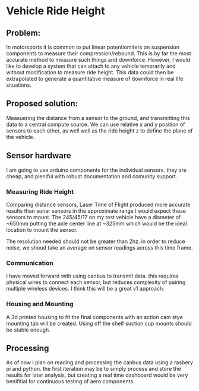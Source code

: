 # Vehicle Ride Height

## Problem:
In motorsports it is common to put linear potentiomiters on suspension components to measure their compression/rebound. This is by far the most accurate method to measure such things and downforce. However, I would like to develop a system that can attach to any vehicle temorarily and without modification to measure ride height. This data could then be extrapolated to generate a quantitative measure of downforce in real life situations.

## Proposed solution:
Measuering the distance from a sensor to the ground, and transmitting this data to a central compute source. We can use relative x and y position of sensors to each other, as well well as the ride height z to define the plane of the vehicle. 


## Sensor hardware
I am going to use arduino components for the individual sensors. they are cheap, and pleniful with robust documentation and comunity support. 

### Measuring Ride Height
Comparing distance sensors, Laser Time of Flight produced more accurate results than sonar sensors in the approximate range I would expect these sensors to mount. The 245/45/17 on my test vehicle have a diameter of ~650mm putting the axle center line at ~325mm which would be the ideal location to mount the sensor.

The resolution needed should not be greater than 2hz. in order to reduce noise, we shoud take an average on sensor readings across this time frame. 

### Communication
I have moved forward with using canbus to transmit data. this requires physical wires to connect each sensor, but reduces complexity of pairing multiple wireless devices. I think this will be a great v1 approach.

### Housing and Mounting
A 3d printed housing to fit the final components with an action cam stye mounting tab will be created. Using off the shelf suction cup mounts should be stable enough. 

## Processing
As of now I plan on reading and processing the canbus data using a rasbery pi and python. the first iteration may be to simply process and store the results for later analysis, but creating a real time dashboard would be very benifitial for continuous testing of aero components. 